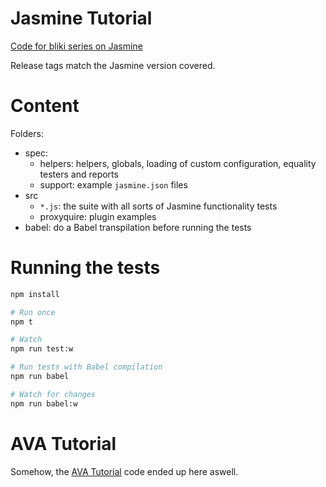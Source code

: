 # Jasmine Tutorial

[Code for bliki series on Jasmine][bliki-entry]

Release tags match the Jasmine version covered.

# Content

Folders:  
- spec:
	- helpers: helpers, globals, loading of custom configuration, equality testers and reports
	- support: example `jasmine.json` files
- src
	- `*.js`: the suite with all sorts of Jasmine functionality tests
	- proxyquire: plugin examples
- babel: do a Babel transpilation before running the tests

# Running the tests

```sh
npm install

# Run once
npm t

# Watch
npm run test:w

# Run tests with Babel compilation
npm run babel

# Watch for changes
npm run babel:w
```


# AVA Tutorial

Somehow, the [AVA Tutorial](https://itenium.be/blog/javascript/ava-tutorial/)
code ended up here aswell.


[bliki-entry]: https://itenium.be/blog/javascript/javascript-testing-jasmine-syntax
